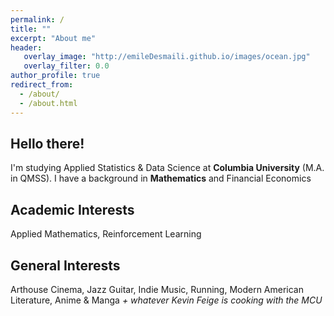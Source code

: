 ```yaml
---
permalink: /
title: ""
excerpt: "About me"
header:
   overlay_image: "http://emileDesmaili.github.io/images/ocean.jpg"
   overlay_filter: 0.0
author_profile: true
redirect_from: 
  - /about/
  - /about.html 
---
```


**Hello there!**
---

I'm studying Applied Statistics & Data Science at **Columbia University** (M.A. in QMSS). I have a background in **Mathematics** and Financial Economics



**Academic Interests**
---
Applied Mathematics, Reinforcement Learning



**General Interests**
---

Arthouse Cinema, Jazz Guitar, Indie Music, Running, Modern American Literature, Anime & Manga _+ whatever Kevin Feige is cooking with the MCU_



